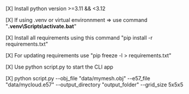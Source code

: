 [X] Install python version >=3.11 && <3.12

[X] If using .venv or virtual environnment
    => use command "**.venv\Scripts\activate.bat**"

[X] Install all requirements using this command "pip install -r requirements.txt"

[X] For updating requirements use "pip freeze -l > requirements.txt"

[X] Use python script.py to start the CLI app

[X] python script.py --obj_file "data/mymesh.obj" --e57_file "data/mycloud.e57" --output_directory "output_folder" --grid_size 5x5x5